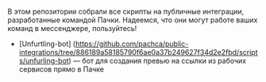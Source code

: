 В этом репозитории собрали все скрипты на публичные интеграции, разработанные командой Пачки. Надеемся, что они могут работе ваших команд в мессенджере, пользуйтесь!
- [Unfurtling-bot] (https://github.com/pachca/public-integrations/tree/886189a58185790f6ae0a37b249627f34d2e2fbd/scripts/unfurling-bot) — бот для создания превью на ссылки из рабочих сервисов прямо в Пачке
